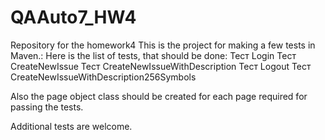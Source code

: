 # QAAuto7_HW4
Repository for the homework4
This is the project for making a few tests in Maven.:
Here is the list of tests, that should be done:
Тест Login
Тест CreateNewIssue
Тест CreateNewIssueWithDescription
Тест Logout
Тест CreateNewIssueWithDescription256Symbols

Also the page object class should be created for each page required for passing the tests.

Additional tests are welcome.
